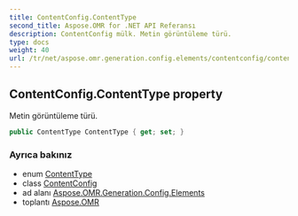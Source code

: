 ```yaml
---
title: ContentConfig.ContentType
second_title: Aspose.OMR for .NET API Referansı
description: ContentConfig mülk. Metin görüntüleme türü.
type: docs
weight: 40
url: /tr/net/aspose.omr.generation.config.elements/contentconfig/contenttype/
---
```

## ContentConfig.ContentType property

Metin görüntüleme türü.

```csharp
public ContentType ContentType { get; set; }
```

### Ayrıca bakınız

* enum [ContentType](../../../aspose.omr.generation.config.enums/contenttype/)
* class [ContentConfig](../)
* ad alanı [Aspose.OMR.Generation.Config.Elements](../../contentconfig/)
* toplantı [Aspose.OMR](../../../)


